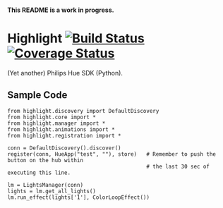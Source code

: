 #### This README is a work in progress.

# Highlight [![Build Status](https://travis-ci.org/supersaiyanmode/Highlight.svg?branch=master)](https://travis-ci.org/supersaiyanmode/Highlight)[![Coverage Status](https://coveralls.io/repos/github/supersaiyanmode/Highlight/badge.svg)](https://coveralls.io/github/supersaiyanmode/Highlight)
(Yet another) Philips Hue SDK (Python).


## Sample Code

    from highlight.discovery import DefaultDiscovery
    from highlight.core import *
    from highlight.manager import *
    from highlight.animations import *
    from highlight.registration import *
    
    conn = DefaultDiscovery().discover()
    register(conn, HueApp("test", ""), store)   # Remember to push the button on the hub within
                                                # the last 30 sec of executing this line.
    
    lm = LightsManager(conn)
    lights = lm.get_all_lights()
    lm.run_effect(lights['1'], ColorLoopEffect())

